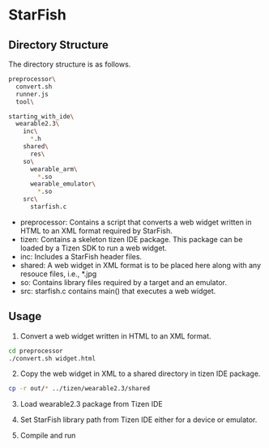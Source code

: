 # StarFish

## Directory Structure
The directory structure is as follows.

```sh
preprocessor\
  convert.sh
  runner.js
  tool\

starting_with_ide\
  wearable2.3\
    inc\
      *.h
    shared\
      res\
    so\
      wearable_arm\
        *.so
      wearable_emulator\
        *.so
    src\
      starfish.c
```

- preprocessor: Contains a script that converts a web widget written in HTML to an XML format required by StarFish.
- tizen: Contains a skeleton tizen IDE package. This package can be loaded by a Tizen SDK to run a web widget.
- inc: Includes a StarFish header files.
- shared: A web widget in XML format is to be placed here along with any resouce files, i.e., \*.jpg
- so: Contains library files required by a target and an emulator.
- src: starfish.c contains main() that executes a web widget.

## Usage

1. Convert a web widget written in HTML to an XML format.
  ```sh
  cd preprocessor
  ./convert.sh widget.html
  ```

2. Copy the web widget in XML to a shared directory in tizen IDE package.

  ```sh
  cp -r out/* ../tizen/wearable2.3/shared
  ```

3. Load wearable2.3 package from Tizen IDE

4. Set StarFish library path from Tizen IDE either for a device or emulator.

5. Compile and run



